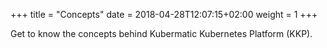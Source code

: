 +++
title = "Concepts"
date = 2018-04-28T12:07:15+02:00
weight = 1
+++

Get to know the concepts behind Kubermatic Kubernetes Platform (KKP).

